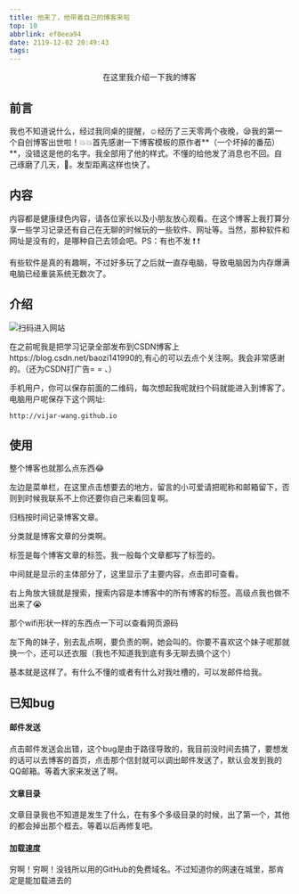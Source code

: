 ```yaml
---
title: 他来了，他带着自己的博客来啦
top: 10
abbrlink: ef0eea94
date: 2119-12-02 20:49:43
tags:
---
```


<center>在这里我介绍一下我的博客</center>
<!--more-->

## 前言
我也不知道说什么，经过我同桌的提醒，:relaxed:经历了三天零两个夜晚，:sleepy:我的第一个自创博客出世啦！:boom::collision:首先感谢一下博客模板的原作者**（一个坏掉的番茄）**，没错这是他的名字。我全部用了他的样式。不懂的给他发了消息也不回。自己琢磨了几天，:older_man:。​发型距离这样也快了。

## 内容

内容都是健康绿色内容，请各位家长以及小朋友放心观看。在这个博客上我打算分享一些学习记录还有自己在无聊的时候玩的一些软件、网址等。当然，那种软件和网址是没有的，是哪种自己去领会吧。PS：有也不发  :exclamation: :exclamation:

有些软件是真的有趣啊，不过好多玩了之后就一直存电脑，导致电脑因为内存爆满电脑已经重装系统无数次了。

## 介绍

![扫码进入网站](erweima.png)

在之前呢我是把学习记录全部发布到CSDN博客上https://blog.csdn.net/baozi141990的,有心的可以去点个关注啊。我会非常感谢的。（还为CSDN打广告= = 、）

手机用户，你可以保存前面的二维码，每次想起我呢就扫个码就能进入到博客了。电脑用户呢保存下这个网址:

```
http://vijar-wang.github.io
```

## 使用

整个博客也就那么点东西:joy:

左边是菜单栏，在这里点击想要去的地方，留言的小可爱请把昵称和邮箱留下，否则到时候我联系不上你还要你自己来看回复啊。

归档按时间记录博客文章。

分类就是博客文章的分类啊。

标签是每个博客文章的标签。我一般每个文章都写了标签的。

中间就是显示的主体部分了，这里显示了主要内容，点击即可查看。

右上角放大镜就是搜索，搜索内容是本博客中的所有博客的标签。高级点我也做不出来了:sob:

那个wifi形状一样的东西点一下可以查看网页源码

左下角的妹子，别去乱点啊，要负责的啊，她会叫的。你要不喜欢这个妹子呢那就换一个，还可以还衣服（我也不知道我到底有多无聊去搞个这个）

基本就是这样了。有什么不懂的或者有什么对我吐槽的，可以发邮件给我。

## 已知bug

#### 邮件发送

点击邮件发送会出错，这个bug是由于路径导致的，我目前没时间去搞了，要想发的话可以去博客的首页，点击那个信封就可以调出邮件发送了，默认会发到我的QQ邮箱。等着大家来发送了啊。

#### 文章目录

文章目录我也不知道是发生了什么，在有多个多级目录的时候，出了第一个，其他的都会掉出那个框去。等着以后再修复吧。

#### 加载速度

穷啊！穷啊！没钱所以用的GitHub的免费域名。不过知道你的网速在城里，那肯定是能加载进去的